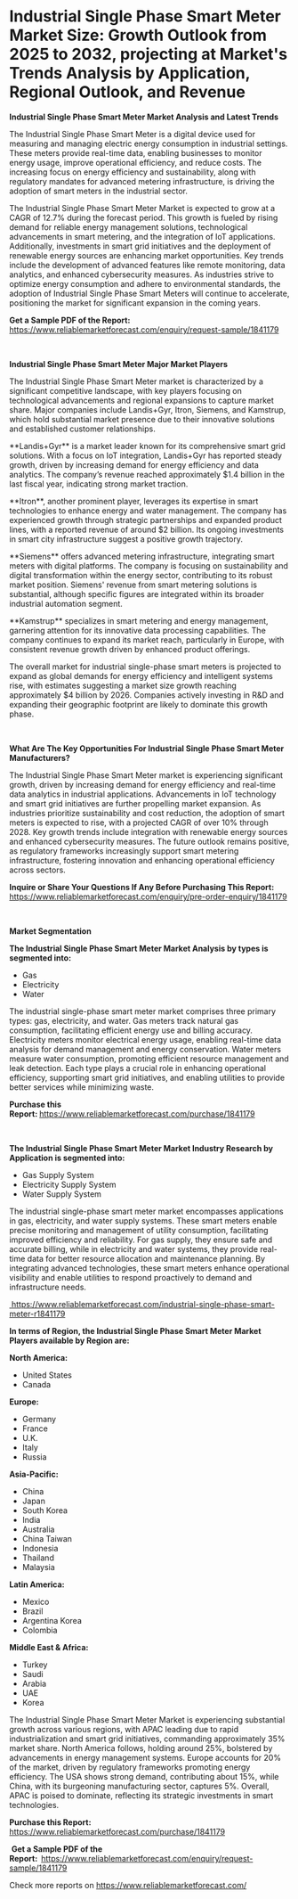 <p><h1>Industrial Single Phase Smart Meter Market Size: Growth Outlook from 2025 to 2032, projecting at Market's Trends Analysis by Application, Regional Outlook, and Revenue</h1></p><p><strong>Industrial Single Phase Smart Meter Market Analysis and Latest Trends</strong></p>
<p><p>The Industrial Single Phase Smart Meter is a digital device used for measuring and managing electric energy consumption in industrial settings. These meters provide real-time data, enabling businesses to monitor energy usage, improve operational efficiency, and reduce costs. The increasing focus on energy efficiency and sustainability, along with regulatory mandates for advanced metering infrastructure, is driving the adoption of smart meters in the industrial sector.</p><p>The Industrial Single Phase Smart Meter Market is expected to grow at a CAGR of 12.7% during the forecast period. This growth is fueled by rising demand for reliable energy management solutions, technological advancements in smart metering, and the integration of IoT applications. Additionally, investments in smart grid initiatives and the deployment of renewable energy sources are enhancing market opportunities. Key trends include the development of advanced features like remote monitoring, data analytics, and enhanced cybersecurity measures. As industries strive to optimize energy consumption and adhere to environmental standards, the adoption of Industrial Single Phase Smart Meters will continue to accelerate, positioning the market for significant expansion in the coming years.</p></p>
<p><strong>Get a Sample PDF of the Report:&nbsp;</strong> <a href="https://www.reliablemarketforecast.com/enquiry/request-sample/1841179?utm_campaign=1893&utm_medium=2&utm_source=Github&utm_content=ia&utm_term=28022025&utm_id=industrial-single-phase-smart-meter">https://www.reliablemarketforecast.com/enquiry/request-sample/1841179</a></p>
<p>&nbsp;</p>
<p><strong>Industrial Single Phase Smart Meter Major Market Players</strong></p>
<p><p>The Industrial Single Phase Smart Meter market is characterized by a significant competitive landscape, with key players focusing on technological advancements and regional expansions to capture market share. Major companies include Landis+Gyr, Itron, Siemens, and Kamstrup, which hold substantial market presence due to their innovative solutions and established customer relationships.</p><p>**Landis+Gyr** is a market leader known for its comprehensive smart grid solutions. With a focus on IoT integration, Landis+Gyr has reported steady growth, driven by increasing demand for energy efficiency and data analytics. The company’s revenue reached approximately $1.4 billion in the last fiscal year, indicating strong market traction.</p><p>**Itron**, another prominent player, leverages its expertise in smart technologies to enhance energy and water management. The company has experienced growth through strategic partnerships and expanded product lines, with a reported revenue of around $2 billion. Its ongoing investments in smart city infrastructure suggest a positive growth trajectory.</p><p>**Siemens** offers advanced metering infrastructure, integrating smart meters with digital platforms. The company is focusing on sustainability and digital transformation within the energy sector, contributing to its robust market position. Siemens' revenue from smart metering solutions is substantial, although specific figures are integrated within its broader industrial automation segment.</p><p>**Kamstrup** specializes in smart metering and energy management, garnering attention for its innovative data processing capabilities. The company continues to expand its market reach, particularly in Europe, with consistent revenue growth driven by enhanced product offerings.</p><p>The overall market for industrial single-phase smart meters is projected to expand as global demands for energy efficiency and intelligent systems rise, with estimates suggesting a market size growth reaching approximately $4 billion by 2026. Companies actively investing in R&D and expanding their geographic footprint are likely to dominate this growth phase.</p></p>
<p>&nbsp;</p>
<p><strong>What Are The Key Opportunities For Industrial Single Phase Smart Meter Manufacturers?</strong></p>
<p><p>The Industrial Single Phase Smart Meter market is experiencing significant growth, driven by increasing demand for energy efficiency and real-time data analytics in industrial applications. Advancements in IoT technology and smart grid initiatives are further propelling market expansion. As industries prioritize sustainability and cost reduction, the adoption of smart meters is expected to rise, with a projected CAGR of over 10% through 2028. Key growth trends include integration with renewable energy sources and enhanced cybersecurity measures. The future outlook remains positive, as regulatory frameworks increasingly support smart metering infrastructure, fostering innovation and enhancing operational efficiency across sectors.</p></p>
<p><strong>Inquire or Share Your Questions If Any Before Purchasing This Report:</strong> <a href="https://www.reliablemarketforecast.com/enquiry/pre-order-enquiry/1841179?utm_campaign=1893&utm_medium=2&utm_source=Github&utm_content=ia&utm_term=28022025&utm_id=industrial-single-phase-smart-meter">https://www.reliablemarketforecast.com/enquiry/pre-order-enquiry/1841179</a></p>
<p>&nbsp;</p>
<p><strong>Market Segmentation</strong></p>
<p><strong>The Industrial Single Phase Smart Meter Market Analysis by types is segmented into:</strong></p>
<p><ul><li>Gas</li><li>Electricity</li><li>Water</li></ul></p>
<p><p>The industrial single-phase smart meter market comprises three primary types: gas, electricity, and water. Gas meters track natural gas consumption, facilitating efficient energy use and billing accuracy. Electricity meters monitor electrical energy usage, enabling real-time data analysis for demand management and energy conservation. Water meters measure water consumption, promoting efficient resource management and leak detection. Each type plays a crucial role in enhancing operational efficiency, supporting smart grid initiatives, and enabling utilities to provide better services while minimizing waste.</p></p>
<p><strong>Purchase this Report:&nbsp;</strong><a href="https://www.reliablemarketforecast.com/purchase/1841179?utm_campaign=1893&utm_medium=2&utm_source=Github&utm_content=ia&utm_term=28022025&utm_id=industrial-single-phase-smart-meter">https://www.reliablemarketforecast.com/purchase/1841179</a></p>
<p>&nbsp;</p>
<p><strong>The Industrial Single Phase Smart Meter Market Industry Research by Application is segmented into:</strong></p>
<p><ul><li>Gas Supply System</li><li>Electricity Supply System</li><li>Water Supply System</li></ul></p>
<p><p>The industrial single-phase smart meter market encompasses applications in gas, electricity, and water supply systems. These smart meters enable precise monitoring and management of utility consumption, facilitating improved efficiency and reliability. For gas supply, they ensure safe and accurate billing, while in electricity and water systems, they provide real-time data for better resource allocation and maintenance planning. By integrating advanced technologies, these smart meters enhance operational visibility and enable utilities to respond proactively to demand and infrastructure needs.</p></p>
<p><a href="https://www.reliablemarketforecast.com/industrial-single-phase-smart-meter-r1841179?utm_campaign=1893&utm_medium=2&utm_source=Github&utm_content=ia&utm_term=28022025&utm_id=industrial-single-phase-smart-meter">&nbsp;https://www.reliablemarketforecast.com/industrial-single-phase-smart-meter-r1841179</a></p>
<p><strong>In terms of Region, the Industrial Single Phase Smart Meter Market Players available by Region are:</strong></p>
<p>
    <p> <strong> North America: </strong>
        <ul>
            <li>United States</li>
            <li>Canada</li>
        </ul>
        </p> 
    <p> <strong> Europe: </strong>
        <ul>
            <li>Germany</li>
            <li>France</li>
            <li>U.K.</li>
            <li>Italy</li>
            <li>Russia</li>
        </ul>
        </p> 
    <p> <strong> Asia-Pacific: </strong>
        <ul>
            <li>China</li>
            <li>Japan</li>
            <li>South Korea</li>
            <li>India</li>
            <li>Australia</li>
            <li>China Taiwan</li>
            <li>Indonesia</li>
            <li>Thailand</li>
            <li>Malaysia</li>
        </ul>
        </p> 
    <p> <strong> Latin America: </strong>
        <ul>
            <li>Mexico</li>
            <li>Brazil</li>
            <li>Argentina Korea</li>
            <li>Colombia</li>
        </ul>
        </p> 
    <p> <strong> Middle East & Africa: </strong>
        <ul>
            <li>Turkey</li>
            <li>Saudi</li>
            <li>Arabia</li>
            <li>UAE</li>
            <li>Korea</li>
        </ul>
    </p>
    </p>
<p><p>The Industrial Single Phase Smart Meter Market is experiencing substantial growth across various regions, with APAC leading due to rapid industrialization and smart grid initiatives, commanding approximately 35% market share. North America follows, holding around 25%, bolstered by advancements in energy management systems. Europe accounts for 20% of the market, driven by regulatory frameworks promoting energy efficiency. The USA shows strong demand, contributing about 15%, while China, with its burgeoning manufacturing sector, captures 5%. Overall, APAC is poised to dominate, reflecting its strategic investments in smart technologies.</p></p>
<p><strong>Purchase this Report: </strong><a href="https://www.reliablemarketforecast.com/purchase/1841179?utm_campaign=1893&utm_medium=2&utm_source=Github&utm_content=ia&utm_term=28022025&utm_id=industrial-single-phase-smart-meter">https://www.reliablemarketforecast.com/purchase/1841179</a></p>
<p>&nbsp;<strong>Get a Sample PDF of the Report:&nbsp;&nbsp;</strong><a href="https://www.reliablemarketforecast.com/enquiry/request-sample/1841179?utm_campaign=1893&utm_medium=2&utm_source=Github&utm_content=ia&utm_term=28022025&utm_id=industrial-single-phase-smart-meter">https://www.reliablemarketforecast.com/enquiry/request-sample/1841179</a></p>
<p><strong></strong></p>
<p>Check more reports on <a href="https://www.reliablemarketforecast.com/?utm_campaign=1893&utm_medium=2&utm_source=Github&utm_content=ia&utm_term=28022025&utm_id=industrial-single-phase-smart-meter">https://www.reliablemarketforecast.com/</a></p>